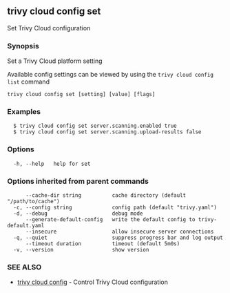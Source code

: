 ## trivy cloud config set

Set Trivy Cloud configuration

### Synopsis

Set a Trivy Cloud platform setting
			
Available config settings can be viewed by using the `trivy cloud config list` command

```
trivy cloud config set [setting] [value] [flags]
```

### Examples

```
  $ trivy cloud config set server.scanning.enabled true
  $ trivy cloud config set server.scanning.upload-results false
```

### Options

```
  -h, --help   help for set
```

### Options inherited from parent commands

```
      --cache-dir string          cache directory (default "/path/to/cache")
  -c, --config string             config path (default "trivy.yaml")
  -d, --debug                     debug mode
      --generate-default-config   write the default config to trivy-default.yaml
      --insecure                  allow insecure server connections
  -q, --quiet                     suppress progress bar and log output
      --timeout duration          timeout (default 5m0s)
  -v, --version                   show version
```

### SEE ALSO

* [trivy cloud config](trivy_cloud_config.md)	 - Control Trivy Cloud configuration

